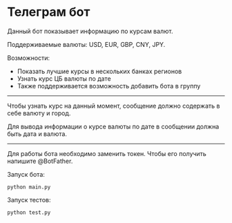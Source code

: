 # Телеграм бот
Данный бот показывает информацию по курсам валют.

Поддерживаемые валюты: USD, EUR, GBP, CNY, JPY.

Возможности:
  - Показать лучшие курсы в нескольких банках регионов
  - Узнать курс ЦБ валюты по дате
  - Также поддерживается возможность добавить бота в группу

---

Чтобы узнать курс на данный момент, сообщение должно содержать в себе валюту и город.

Для вывода информации о курсе валюты по дате в сообщении должна быть дата и валюта.

---

Для работы бота необходимо заменить токен. Чтобы его получить напишите @BotFather.

Запуск бота:
```
python main.py
```

Запуск тестов: 
```
python test.py
```
